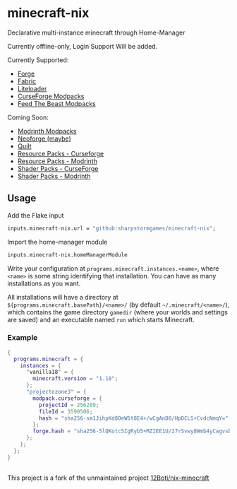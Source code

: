 # minecraft-nix

Declarative multi-instance minecraft through Home-Manager

Currently offline-only, Login Support Will be added.

Currently Supported:
- [Forge](https://github.com/MinecraftForge)
- [Fabric](https://fabricmc.net/)
- [Liteloader](https://www.liteloader.com) 
- [CurseForge Modpacks](https://www.curseforge.com/minecraft/modpacks)
- [Feed The Beast Modpacks](https://www.feed-the-beast.com/)

Coming Soon:
- [Modrinth Modpacks](https://modrinth.com/modpacks)
- [Neoforge (maybe)](https://neoforged.net/)
- [Quilt](https://quiltmc.org/en/)
- [Resource Packs - Curseforge](https://curseforge.com/minecraft/texture-packs)
- [Resource Packs - Modrinth](https://modrinth.com/resourcepacks)
- [Shader Packs - CurseForge](https://curseforge.com/minecraft/shaders)
- [Shader Packs - Modrinth](https://modrinth.com/shaders)

## Usage

Add the Flake input
```nix
inputs.minecraft-nix.url = "github:sharpstormgames/minecraft-nix";
```
Import the home-manager module
```nix
inputs.minecraft-nix.homeManagerModule
```

Write your configuration at `programs.minecraft.instances.<name>`, where `<name>`
is some string identifying that installation. You can have as many installations as you want.

All installations will have a directory at `${programs.minecraft.basePath}/<name>/`
(by default `~/.minecraft/<name>/`), which contains the game directory `gamedir`
(where your worlds and settings are saved) and an executable named `run` which
starts Minecraft.

### Example
```nix
{
  programs.minecraft = {
    instances = {
      "vanilla18" = {
        minecraft.version = "1.18";
      };
      "projectozone3" = {
        modpack.curseforge = {
          projectId = 256289;
          fileId = 3590506;
          hash = "sha256-sm1JihpKd8OeW5t8E4+/wCgAnD8/HpDCLS+CvdcNmqY=";
        };
        forge.hash = "sha256-5lQKotcSIgRyb5+MZIEE1U/27rSvwy8Wmb4yCagvsbs=";
      };
    };
  };
}
```

##

This project is a fork of the unmaintained project [12Boti/nix-minecraft](https://github.com/12Boti/nix-minecraft)
